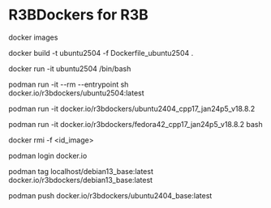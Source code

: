 # R3BDockers for R3B

docker images

docker build -t ubuntu2504 -f Dockerfile_ubuntu2504 .

docker run -it ubuntu2504 /bin/bash

podman run -it --rm --entrypoint sh docker.io/r3bdockers/ubuntu2504:latest

podman run -it docker.io/r3bdockers/ubuntu2404_cpp17_jan24p5_v18.8.2

podman run -it docker.io/r3bdockers/fedora42_cpp17_jan24p5_v18.8.2 bash

docker rmi -f <id_image>

podman login docker.io

podman tag localhost/debian13_base:latest docker.io/r3bdockers/debian13_base:latest

podman push docker.io/r3bdockers/ubuntu2404_base:latest

